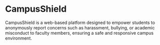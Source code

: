 # CampusShield
CampusShield is a web-based platform designed to empower students to anonymously report concerns such as harassment, bullying, or academic misconduct to faculty members, ensuring a safe and responsive campus environment.
